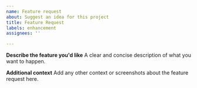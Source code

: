 ```yaml
---
name: Feature request
about: Suggest an idea for this project
title: Feature Request
labels: enhancement
assignees: ''

---
```


**Describe the feature you'd like**
A clear and concise description of what you want to happen.


**Additional context**
Add any other context or screenshots about the feature request here.
